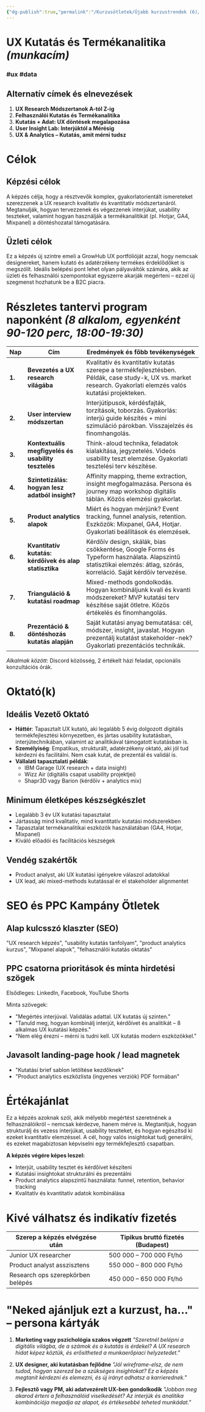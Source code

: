 ```yaml
---
{"dg-publish":true,"permalink":"/Kurzusötletek/Újabb kurzustrendek (6)/UX Kutatás és Termékanalitika/","dgShowBacklinks":true,"dgShowLocalGraph":true,"dgEnableSearch":true,"dgShowTags":true}
---
```



# UX Kutatás és Termékanalitika *(munkacím)*
### #ux #data 
## Alternatív címek és elnevezések
1. **UX Research Módszertanok A-tól Z-ig**
2. **Felhasználói Kutatás és Termékanalitika**
3. **Kutatás + Adat: UX döntések megalapozása**
4. **User Insight Lab: Interjúktól a Mérésig**
5. **UX & Analytics – Kutatás, amit mérni tudsz**

# Célok

## Képzési célok
A képzés célja, hogy a résztvevők komplex, gyakorlatorientált ismereteket szerezzenek a UX research kvalitatív és kvantitatív módszertanáról. Megtanulják, hogyan tervezzenek és végezzenek interjúkat, usability teszteket, valamint hogyan használják a termékanalitikát (pl. Hotjar, GA4, Mixpanel) a döntéshozatal támogatására.

## Üzleti célok
Ez a képzés új szintre emeli a GrowHub UX portfólióját azzal, hogy nemcsak designereket, hanem kutató és adatérzékeny termékes érdeklődőket is megszólít. Ideális belépési pont lehet olyan pályaváltók számára, akik az üzleti és felhasználói szempontokat egyszerre akarják megérteni – ezzel új szegmenst hozhatunk be a B2C piacra.

# Részletes tantervi program naponként *(8 alkalom, egyenként 90-120 perc, 18:00-19:30)*

| Nap | Cím | Eredmények és főbb tevékenységek |
| --- | --- | --- |
| **1.** | **Bevezetés a UX research világába** | Kvalitatív és kvantitatív kutatás szerepe a termékfejlesztésben. Példák, case study-k, UX vs. market research. Gyakorlati elemzés valós kutatási projekteken. |
| **2.** | **User interview módszertan** | Interjútípusok, kérdésfajták, torzítások, toborzás. Gyakorlás: interjú guide készítés + mini szimuláció párokban. Visszajelzés és finomhangolás. |
| **3.** | **Kontextuális megfigyelés és usability tesztelés** | Think-aloud technika, feladatok kialakítása, jegyzetelés. Videós usability teszt elemzése. Gyakorlati tesztelési terv készítése. |
| **4.** | **Szintetizálás: hogyan lesz adatból insight?** | Affinity mapping, theme extraction, insight megfogalmazása. Persona és journey map workshop digitális táblán. Közös elemzési gyakorlat. |
| **5.** | **Product analytics alapok** | Miért és hogyan mérjünk? Event tracking, funnel analysis, retention. Eszközök: Mixpanel, GA4, Hotjar. Gyakorlati beállítások és elemzések. |
| **6.** | **Kvantitatív kutatás: kérdőívek és alap statisztika** | Kérdőív design, skálák, bias csökkentése, Google Forms és Typeform használata. Alapszintű statisztikai elemzés: átlag, szórás, korreláció. Saját kérdőív tervezése. |
| **7.** | **Trianguláció & kutatási roadmap** | Mixed-methods gondolkodás. Hogyan kombináljunk kvali és kvanti módszereket? MVP kutatási terv készítése saját ötletre. Közös értékelés és finomhangolás. |
| **8.** | **Prezentáció & döntéshozás kutatás alapján** | Saját kutatási anyag bemutatása: cél, módszer, insight, javaslat. Hogyan prezentálj kutatást stakeholder-nek? Gyakorlati prezentációs technikák. |

*Alkalmak között*: Discord közösség, 2 értékelt házi feladat, opcionális konzultációs órák.

# Oktató(k)

## Ideális Vezető Oktató
* **Háttér**: Tapasztalt UX kutató, aki legalább 5 évig dolgozott digitális termékfejlesztési környezetben, és jártas usability kutatásban, interjútechnikában, valamint az analitikával támogatott kutatásban is.
* **Személyiség**: Empatikus, strukturált, adatérzékeny oktató, aki jól tud kérdezni és facilitálni. Nem csak kutat, de prezentál és validál is.
* **Vállalati tapasztalati példák**:
  * IBM Garage (UX research + data insight)
  * Wizz Air (digitális csapat usability projektjei)
  * Shapr3D vagy Barion (kérdőív + analytics mix)

## Minimum életképes készségkészlet
* Legalább 3 év UX kutatási tapasztalat
* Jártasság mind kvalitatív, mind kvantitatív kutatási módszerekben
* Tapasztalat termékanalitikai eszközök használatában (GA4, Hotjar, Mixpanel)
* Kiváló előadói és facilitációs készségek

## Vendég szakértők
* Product analyst, aki UX kutatási igényekre válaszol adatokkal
* UX lead, aki mixed-methods kutatással ér el stakeholder alignmentet

# SEO és PPC Kampány Ötletek

## Alap kulcsszó klaszter (SEO)
"UX research képzés", "usability kutatás tanfolyam", "product analytics kurzus", "Mixpanel alapok", "felhasználói kutatás oktatás"

## PPC csatorna prioritások és minta hirdetési szögek
Elsődleges: LinkedIn, Facebook, YouTube Shorts

Minta szövegek:
* "Megértés interjúval. Validálás adattal. UX kutatás új szinten."
* "Tanuld meg, hogyan kombinálj interjút, kérdőívet és analitikát – 8 alkalmas UX kutatási képzés."
* "Nem elég érezni – mérni is tudni kell. UX kutatás modern eszközökkel."

## Javasolt landing-page hook / lead magnetek
* "Kutatási brief sablon letöltése kezdőknek"
* "Product analytics eszközlista (ingyenes verziók) PDF formában"

# Értékajánlat
Ez a képzés azoknak szól, akik mélyebb megértést szeretnének a felhasználóikról – nemcsak kérdezve, hanem mérve is. Megtanítjuk, hogyan strukturálj és vezess interjúkat, usability teszteket, és hogyan egészítsd ki ezeket kvantitatív elemzéssel. A cél, hogy valós insightokat tudj generálni, és ezeket magabiztosan képviselni egy termékfejlesztő csapatban.

**A képzés végére képes leszel:**
* Interjút, usability tesztet és kérdőívet készíteni
* Kutatási insightokat strukturálni és prezentálni
* Product analytics alapszintű használata: funnel, retention, behavior tracking
* Kvalitatív és kvantitatív adatok kombinálása

# Kivé válhatsz és indikatív fizetés
| Szerep a képzés elvégzése után | Tipikus bruttó fizetés (Budapest) |
| ------------------------------ | --------------------------------- |
| Junior UX researcher           | 500 000 – 700 000 Ft/hó           |
| Product analyst asszisztens    | 550 000 – 800 000 Ft/hó           |
| Research ops szerepkörben belépés | 450 000 – 650 000 Ft/hó        |

# "Neked ajánljuk ezt a kurzust, ha..." – persona kártyák

1. **Marketing vagy pszichológia szakos végzett**
   *"Szeretnél belépni a digitális világba, de a számok és a kutatás is érdekel? A UX research hidat képez köztük, és erősítheted a munkaerőpiaci helyzetedet."*

2. **UX designer, aki kutatásban fejlődne**
   *"Jól wireframe-elsz, de nem tudod, hogyan szerezd be a szükséges insightokat? Ez a képzés megtanít kérdezni és elemezni, és új irányt adhatsz a karrierednek."*

3. **Fejlesztő vagy PM, aki adatvezérelt UX-ben gondolkodik**
   *"Jobban meg akarod érteni a felhasználóid viselkedését? Az interjúk és analitika kombinációja megadja az alapot, és értékesebbé teheted munkádat."*
